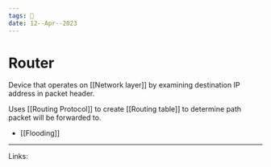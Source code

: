 ```yaml
---
tags: 🌱
date: 12--Apr--2023
---
```


# Router

Device that operates on [[Network layer]] by examining destination IP address in packet header.

Uses [[Routing Protocol]] to create [[Routing table]] to determine path packet will be forwarded to.

- [[Flooding]]

---
Links: 